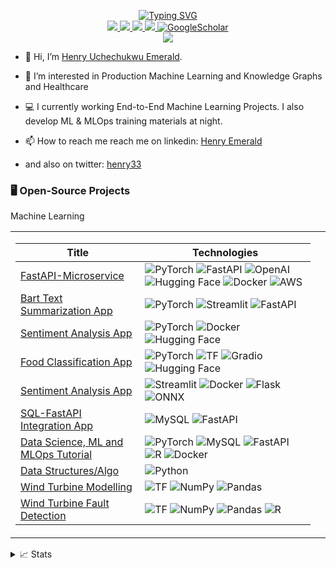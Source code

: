 <p align="center">
<a href="https://github.com/henrii1">
    <img src="https://readme-typing-svg.demolab.com?font=Georgia&size=18&duration=2000&pause=100&multiline=true&width=500&height=80&lines=Emerald+Henry;ML+and+MLOps+tutor+%7C+ML+Research+Biology+and+Energy;Databases+%7C+Data+Analyst+%7C+AI+in+Healthcare" alt="Typing SVG" />
</a>
<br/>

<a href="https://henrii1.github.io">
    <img src="https://img.shields.io/badge/Website-henrii1.github.io-red?style=flat-square">
</a>  
<a href="https://henrii1.github.io/resume.pdf">
    <img src="https://img.shields.io/badge/PDF-CV-red?style=flat-square&logo=adobe">
</a>  
<a href="https://linkedin.com/in/emerald-henry-5a78b4159">
    <img src="https://img.shields.io/badge/-Linkedin-blue?style=flat-square&logo=linkedin">
</a>
<a href="mailto:emeraldhenry3@gmail.com">
    <img src="https://img.shields.io/badge/-Email-red?style=flat-square&logo=gmail&logoColor=white">
</a>
<a href='https://scholar.google.com/citations?user=i5yF4psAAAAJ&hl=en&oi=ao' target="_blank">
    <img alt='GoogleScholar' src='https://img.shields.io/badge/Scholar-100000?style=flat&logo=GoogleScholar&logoColor=white&&color=0181FF'>
</a>

<!-- <a href="https://pypi.org/user/drkostas/">
    <img src="https://komarev.com/ghpvc/?username=drkostas&label=Visitors&color=0e75b6&style=flat" alt="googoldkhan" />
</a> -->

<br/> 

<!-- <a href="https://github.com/henrii1">
    <img src="https://github-readme-stats.vercel.app/api?username=henrii1&show_icons=true&count_private=true&show_icons=true&hide_border=true&hide_title=true&card_width=300px&hide_rank=true&bg_color=00000000&theme=dracula">
</a> -->

<a href="https://github.com/henrii1">
    <img src="https://github-stats-alpha.vercel.app/api?username=henrii1&cc=22272e&tc=37BCF6&ic=fff&bc=0000">
</a>

</p>

- 👋 Hi, I’m [Henry Uchechukwu Emerald](@henrii1).

- 👀 I’m interested in Production Machine Learning and Knowledge Graphs and Healthcare

- 💻 I currently working End-to-End Machine Learning Projects. I also develop ML & MLOps training materials at night. 


- 📫 How to reach me reach me on linkedin: [Henry Emerald](https://www.linkedin.com/in/henry-emerald-5a78b4159?lipi=urn%3Ali%3Apage%3Ad_flagship3_profile_view_base_contact_details%3BsoktEz1KSiuhr1bGJhfWsw%3D%3D)


- and also on twitter: [henry33](https://twitter.com/hemerald33)


### 🖥️ Open-Source Projects
<table>
<tr>Machine Learning
<tr><td>

|Title | Technologies|
|--|--|
| [FastAPI-Microservice](https://github.com/henrii1/ML-FastAPI-Microservice)  | ![PyTorch](https://img.shields.io/badge/PyTorch-blue?style=flat-square&logo=pytorch) ![FastAPI](https://img.shields.io/badge/FastAPI-green?style=flat-square&logo=fastapi) ![OpenAI](https://img.shields.io/badge/OpenAI-yellow?style=flat-square&logo=openai) ![Hugging Face](https://img.shields.io/badge/Hugging_Face-orange?style=flat-square&logo=hugging%20face) ![Docker](https://img.shields.io/badge/Docker-blue?style=flat-square&logo=docker) ![AWS](https://img.shields.io/badge/AWS-orange?style=flat-square&logo=amazon%20aws)|
| [Bart Text Summarization App](https://github.com/henrii1/NLP_Text_summarization_huggingface) | ![PyTorch](https://img.shields.io/badge/PyTorch-black?style=flat-square&logo=pytorch) ![Streamlit](https://img.shields.io/badge/Streamlit-lightgreen?style=flat-square&logo=streamlit) ![FastAPI](https://img.shields.io/badge/FastAPI-green?style=flat-square&logo=fastapi)|
| [Sentiment Analysis App](https://github.com/henrii1/RoBERTa_App) | ![PyTorch](https://img.shields.io/badge/PyTorch-black?style=flat-square&logo=pytorch) ![Docker](https://img.shields.io/badge/Docker-blue?style=flat-square&logo=docker) ![Hugging Face](https://img.shields.io/badge/Hugging_Face-orange?style=flat-square&logo=hugging%20face)|
| [Food Classification App](https://github.com/henrii1/ViT_Classification_App)  |![PyTorch](https://img.shields.io/badge/PyTorch-black?style=flat-square&logo=pytorch) ![TF](https://img.shields.io/badge/TF-black?style=flat-square&logo=tensorflow) ![Gradio](https://img.shields.io/badge/Gradio-blueviolet?style=flat-square&logo=gradio) ![Hugging Face](https://img.shields.io/badge/Hugging_Face-orange?style=flat-square&logo=hugging%20face)|
| [Sentiment Analysis App](https://github.com/henrii1/RoBERTa_App) | ![Streamlit](https://img.shields.io/badge/Streamlit-lightgreen?style=flat-square&logo=streamlit) ![Docker](https://img.shields.io/badge/Docker-blue?style=flat-square&logo=docker) ![Flask](https://img.shields.io/badge/Flask-black?style=flat-square&logo=flask) ![ONNX](https://img.shields.io/badge/ONNX-lightblue?style=flat-square&logo=onnx) |
| [SQL-FastAPI Integration App](https://github.com/henrii1/SQL_Database_App_FastAPI_Docker) |  ![MySQL](https://img.shields.io/badge/MySQL-black?style=flat-square&logo=mysql) ![FastAPI](https://img.shields.io/badge/FastAPI-green?style=flat-square&logo=fastapi) |
| [Data Science, ML and MLOps Tutorial](https://github.com/henrii1/Tutorials__MLOps_ML_Data_Science)  | ![PyTorch](https://img.shields.io/badge/PyTorch-black?style=flat-square&logo=pytorch)  ![MySQL](https://img.shields.io/badge/MySQL-black?style=flat-square&logo=mysql) ![FastAPI](https://img.shields.io/badge/FastAPI-green?style=flat-square&logo=fastapi) ![R](https://img.shields.io/badge/R-blue?style=flat-square&logo=r) ![Docker](https://img.shields.io/badge/Docker-blue?style=flat-square&logo=docker)|
| [Data Structures/Algo](https://github.com/henrii1/DataStructures_implementation) | ![Python](https://img.shields.io/badge/Python-blue?style=flat-square&logo=python)|
| [Wind Turbine Modelling](https://github.com/henrii1/wind-turbine-power-curve-modelling) | ![TF](https://img.shields.io/badge/TF-black?style=flat-square&logo=tensorflow) ![NumPy](https://img.shields.io/badge/NumPy-black?style=flat-square&logo=numpy) ![Pandas](https://img.shields.io/badge/Pandas-black?style=flat-square&logo=pandas)|
| [Wind Turbine Fault Detection](https://github.com/henrii1/WTPCM-using-multivariate-DM-and-K-S-test) | ![TF](https://img.shields.io/badge/TF-black?style=flat-square&logo=tensorflow) ![NumPy](https://img.shields.io/badge/NumPy-black?style=flat-square&logo=numpy) ![Pandas](https://img.shields.io/badge/Pandas-black?style=flat-square&logo=pandas) ![R](https://img.shields.io/badge/R-blue?style=flat-square&logo=r)| 

</td><td>

</td></tr> </table>



<details>
<summary>📈 Stats</summary>
<br>
My Github Stats

![](http://github-profile-summary-cards.vercel.app/api/cards/profile-details?username=henrii1&theme=dracula) 

![](http://github-profile-summary-cards.vercel.app/api/cards/repos-per-language?username=henrii1&theme=dracula) 
![](http://github-profile-summary-cards.vercel.app/api/cards/most-commit-language?username=henrii1&theme=dracula)


</details>
<!---
henrii1/henrii1 is a ✨ special ✨ repository because its `README.md` (this file) appears on your GitHub profile.
You can click the Preview link to take a look at your changes.
--->
